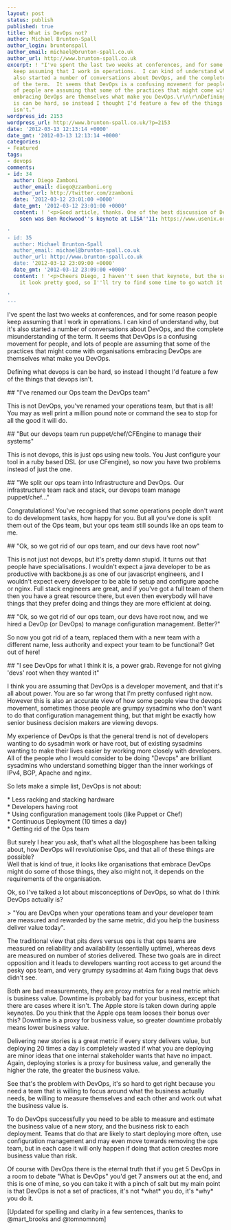 ```yaml
---
layout: post
status: publish
published: true
title: What is DevOps not?
author: Michael Brunton-Spall
author_login: bruntonspall
author_email: michael@brunton-spall.co.uk
author_url: http://www.brunton-spall.co.uk
excerpt: ! "I've spent the last two weeks at conferences, and for some reason people
  keep assuming that I work in operations.  I can kind of understand why, but it's
  also started a number of conversations about DevOps, and the complete misunderstanding
  of the term.  It seems that DevOps is a confusing movement for people, and lots
  of people are assuming that some of the practices that might come with organisations
  embracing DevOps are themselves what make you DevOps.\r\n\r\nDefining what devops
  is can be hard, so instead I thought I'd feature a few of the things that devops
  isn't."
wordpress_id: 2153
wordpress_url: http://www.brunton-spall.co.uk/?p=2153
date: '2012-03-13 12:13:14 +0000'
date_gmt: '2012-03-13 12:13:14 +0000'
categories:
- Featured
tags:
- devops
comments:
- id: 34
  author: Diego Zamboni
  author_email: diego@zzamboni.org
  author_url: http://twitter.com/zzamboni
  date: '2012-03-12 23:01:00 +0000'
  date_gmt: '2012-03-12 23:01:00 +0000'
  content: ! '<p>Good article, thanks. One of the best discussion of DevOps I''ve
    seen was Ben Rockwood''s keynote at LISA''11: https://www.usenix.org/blog/lisa-11-keynote-devops-transformation</p>

'
- id: 35
  author: Michael Brunton-Spall
  author_email: michael@brunton-spall.co.uk
  author_url: http://www.brunton-spall.co.uk
  date: '2012-03-12 23:09:00 +0000'
  date_gmt: '2012-03-12 23:09:00 +0000'
  content: ! '<p>Cheers Diego, I haven''t seen that keynote, but the summary makes
    it look pretty good, so I''ll try to find some time to go watch it sometime.</p>

'
---
```

<p>I've spent the last two weeks at conferences, and for some reason people keep assuming that I work in operations.  I can kind of understand why, but it's also started a number of conversations about DevOps, and the complete misunderstanding of the term.  It seems that DevOps is a confusing movement for people, and lots of people are assuming that some of the practices that might come with organisations embracing DevOps are themselves what make you DevOps.</p>
<p>Defining what devops is can be hard, so instead I thought I'd feature a few of the things that devops isn't.<a id="more"></a><a id="more-2153"></a></p>
<!--more-->

<p>## "I've renamed our Ops team the DevOps team"</p>
<p>This is not DevOps, you've renamed your operations team, but that is all!  You may as well print a million pound note or command the sea to stop for all the good it will do.</p>
<p>## "But our devops team run puppet/chef/CFEngine to manage their systems"</p>
<p>This is not devops, this is just ops using new tools.  You Just configure your tool in a ruby based DSL (or use CFengine), so now you have two problems instead of just the one.</p>
<p>## "We split our ops team into Infrastructure and DevOps.  Our infrastructure team rack and stack, our devops team manage puppet/chef..."</p>
<p>Congratulations! You've recognised that some operations people don't want to do development tasks, how happy for you. But all you've done is split them out of the Ops team, but your ops team still sounds like an ops team to me.</p>
<p>## "Ok, so we got rid of our ops team, and our devs have root now"</p>
<p>This is not just not devops, but it's pretty damn stupid.  It turns out that people have specialisations.  I wouldn't expect a java developer to be as productive with backbone.js as one of our javascript engineers, and I wouldn't expect every developer to be able to setup and configure apache or nginx.  Full stack engineers are great, and if you've got a full team of them then you have a great resource there, but even then everybody will have things that they prefer doing and things they are more efficient at doing.</p>
<p>## "Ok, so we got rid of our ops team, our devs have root now, and we hired a DevOp (or DevOps) to manage configuration management. Better?"</p>
<p>So now you got rid of a team, replaced them with a new team with a different name, less authority and expect your team to be functional?  Get out of here!</p>
<p>## "I see DevOps for what I think it is, a power grab. Revenge for not giving 'devs' root when they wanted it"</p>
<p>I think you are assuming that DevOps is a developer movement, and that it's all about power.  You are so far wrong that I'm pretty confused right now.  However this is also an accurate view of how some people view the devops movement, sometimes those people are grumpy sysadmins who don't want to do that configuration management thing, but that might be exactly how senior business decision makers are viewing devops.</p>
<p>My experience of DevOps is that the general trend is not of developers wanting to do sysadmin work or have root, but of existing sysadmins wanting to make their lives easier by working more closely with developers.  All of the people who I would consider to be doing "Devops" are brilliant sysadmins who understand something bigger than the inner workings of IPv4, BGP, Apache and nginx.</p>
<p>So lets make a simple list, DevOps is not about:</p>
<p> * Less racking and stacking hardware<br />
 * Developers having root<br />
 * Using configuration management tools (like Puppet or Chef)<br />
 * Continuous Deployment (10 times a day)<br />
 * Getting rid of the Ops team</p>
<p>But surely I hear you ask, that's what all the blogosphere has been talking about, how DevOps will revolutionise Ops, and that all of these things are possible?<br />
Well that is kind of true, it looks like organisations that embrace DevOps might do some of those things, they also might not, it depends on the requirements of the organisation.</p>
<p>Ok, so I've talked a lot about misconceptions of DevOps, so what do I think DevOps actually is?</p>
<p>> "You are DevOps when your operations team and your developer team are measured and rewarded by the same metric, did you help the business deliver value today".</p>
<p>The traditional view that pits devs versus ops is that ops teams are measured on reliability and availability (essentially uptime), whereas devs are measured on number of stories delivered.  These two goals are in direct opposition and it leads to developers wanting root access to get around the pesky ops team, and very grumpy sysadmins at 4am fixing bugs that devs didn't see.</p>
<p>Both are bad measurements, they are proxy metrics for a real metric which is business value.  Downtime is probably bad for your business, except that there are cases where it isn't.  The Apple store is taken down during apple keynotes.  Do you think that the Apple ops team looses their bonus over this?  Downtime is a proxy for business value, so greater downtime probably means lower business value.</p>
<p>Delivering new stories is a great metric if every story delivers value, but deploying 20 times a day is completely wasted if what you are deploying are minor ideas that one internal stakeholder wants that have no impact.  Again, deploying stories is a proxy for business value, and generally the higher the rate, the greater the business value.</p>
<p>See that's the problem with DevOps, it's so hard to get right because you need a team that is willing to focus around what the business actually needs, be willing to measure themselves and each other and work out what the business value is.</p>
<p>To do DevOps successfully you need to be able to measure and estimate the business value of a new story, and the business risk to each deployment.  Teams that do that are likely to start deploying more often, use configuration management and may even move towards removing the ops team, but in each case it will only happen if doing that action creates more business value than risk.</p>
<p>Of course with DevOps there is the eternal truth that if you get 5 DevOps in a room to debate "What is DevOps" you'd get 7 answers out at the end, and this is one of mine, so you can take it with a pinch of salt but my main point is that DevOps is not a set of practices, it's not *what* you do, it's *why* you do it.</p>
<p>[Updated for spelling and clarity in a few sentences, thanks to @mart_brooks and @tomnomnom]</p>
